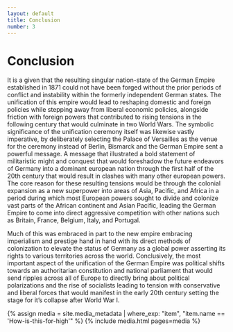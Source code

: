 ```yaml
---
layout: default
title: Conclusion
number: 3
---
```


# Conclusion

It is a given that the resulting singular nation-state of the German Empire established in 1871 could not have been forged without the prior periods of conflict and instability within the formerly independent German states. 
The unification of this empire would lead to reshaping domestic and foreign policies while stepping away from liberal economic policies, alongside friction with foreign powers that contributed to rising tensions in the following century that would culminate in two World Wars. 
The symbolic significance of the unification ceremony itself was likewise vastly imperative, by deliberately selecting the Palace of Versailles as the venue for the ceremony instead of Berlin, Bismarck and the German Empire sent a powerful message. 
A message that illustrated a bold statement of militaristic might and conquest that would foreshadow the future endeavors of Germany into a dominant european nation through the first half of the 20th century that would result in clashes with many other european powers. 
The core reason for these resulting tensions would be through the colonial expansion as a new superpower into areas of Asia, Pacific, and Africa in a period during which most European powers sought to divide and colonize vast parts of the African continent and Asian Pacific, leading the German Empire to come into direct aggressive competition with other nations such as Britain, France, Belgium, Italy, and Portugal.

Much of this was embraced in part to the new empire embracing imperialism and prestige hand in hand with its direct methods of colonization to elevate the status of Germany as a global power asserting its rights to various territories across the world. 
Conclusively, the most important aspect of the unification of the German Empire was political shifts towards an authoritarian constitution and national parliament that would send ripples across all of Europe to directly bring about political polarizations and the rise of socialists leading to tension with conservative and liberal forces that would manifest in the early 20th century setting the stage for it’s collapse after World War I.

{% assign media = site.media_metadata | where_exp: "item", "item.name == 'How-is-this-for-high'" %}
{% include media.html pages=media %}
